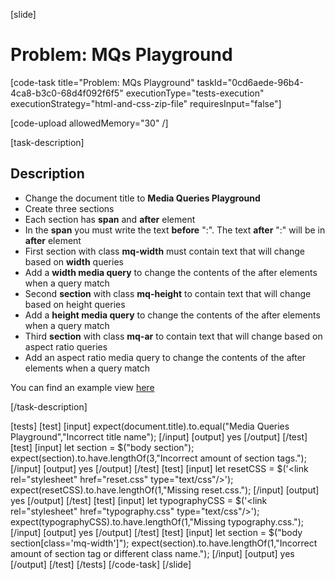 [slide]

# Problem: MQs Playground

[code-task title="Problem: MQs Playground" taskId="0cd6aede-96b4-4ca8-b3c0-68d4f092f6f5" executionType="tests-execution" executionStrategy="html-and-css-zip-file" requiresInput="false"]

[code-upload allowedMemory="30" /]

[task-description]

## Description

* Change the document title to **Media Queries Playground**
* Create three sections
* Each section has **span** and **after** element
* In the **span** you must write the text **before** ":". The text **after** ":" will be in **after** element
* First section with class **mq-width** must contain text that will change based on **width** queries
* Add a **width media query** to change the contents of the after elements when a query match
* Second **section** with class **mq-height** to contain text that will change based on height queries
* Add a **height media query** to change the contents of the after elements when a query match
* Third **section** with class **mq-ar** to contain text that will change based on aspect ratio queries
* Add an aspect ratio media query to change the contents of the after elements when a query match

You can find an example view [here](https://i.imgur.com/YlIrlMQ.png)

[/task-description]

[tests]
[test]
[input]
expect(document.title).to.equal("Media Queries Playground","Incorrect title name");
[/input]
[output]
yes
[/output]
[/test]
[test]
[input]
let section = $("body section");
expect(section).to.have.lengthOf(3,"Incorrect amount of section tags.");
[/input]
[output]
yes
[/output]
[/test]
[test]
[input]
let resetCSS = $('\<link rel="stylesheet" href="reset.css" type="text/css"/\>');
expect(resetCSS).to.have.lengthOf(1,"Missing reset.css.");
[/input]
[output]
yes
[/output]
[/test]
[test]
[input]
let typographyCSS = $('\<link rel="stylesheet" href="typography.css" type="text/css"/\>');
expect(typographyCSS).to.have.lengthOf(1,"Missing typography.css.");
[/input]
[output]
yes
[/output]
[/test]
[test]
[input]
let section = $("body section\[class='mq-width'\]");
expect(section).to.have.lengthOf(1,"Incorrect amount of section tag or different class name.");
[/input]
[output]
yes
[/output]
[/test]
[/tests]
[/code-task]
[/slide]
